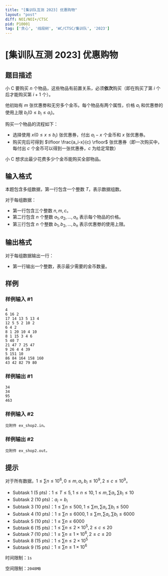 ```yaml
---
title: "[集训队互测 2023] 优惠购物"
layout: "post"
diff: NOI/NOI+/CTSC
pid: P10001
tag: ['贪心', '线段树', 'WC/CTSC/集训队', '2023']
---
```

# [集训队互测 2023] 优惠购物
## 题目描述

小 C 要购买 $n$ 个物品，这些物品有前置关系，必须**依次**购买（即在购买了第 $i$ 个后才能购买第 $i+1$ 个）。

他初始有 $m$ 张优惠劵和无穷多个金币。每个物品有两个属性，价格 $a_i$ 和优惠劵的使用上限 $b_i(0\le b_i\le a_i)$。

购买一个物品的流程如下：

- 选择使用 $x(0\le x\le b_i)$ 张优惠券，付出 $a_i-x$ 个金币和 $x$ 张优惠券。
- 购买完后可得到 $\lfloor \frac{a_i-x}{c} \rfloor$ 张优惠券（即一次购买中，每付出 $c$ 个金币可以得到一张优惠券，$c$ 为给定常数）

小 C 想求出最少花费多少个金币能购买全部物品。
## 输入格式

本题包含多组数据，第一行包含一个整数 $T$，表示数据组数。

对于每组数据：

- 第一行包含三个整数 $n,m,c$。
- 第二行包含 $n$ 个整数 $a_1,a_2,...,a_n$ 表示每个物品的价格。
- 第三行包含 $n$ 个整数 $b_1,b_2,...,b_n$ 表示优惠劵的使用上限。
## 输出格式

对于每组数据输出一行：

- 第一行输出一个整数，表示最少需要的金币数量。
## 样例

### 样例输入 #1
```
4
6 16 2
17 14 13 5 13 4
12 5 5 2 10 2
6 4 2
8 1 20 10 4 10
8 1 15 3 4 6
5 40 7
21 47 7 25 47 
9 26 4 4 39 
5 151 10
86 84 164 158 160
43 42 82 79 80
```
### 样例输出 #1
```
34
34
95
463
```
### 样例输入 #2
```
见附件 ex_shop2.in。
```
### 样例输出 #2
```
见附件 ex_shop2.out。
```
## 提示

对于所有数据，$1\le \sum n\le 10^6,0\le m,a_i,b_i\le 10^9,2\le c\le 10^9$。

- Subtask 1 (5 pts)：$1\le T\le 5,1\le n\le 10,1\le m,\sum a_i,\sum b_i\le 10$
- Subtask 2 (10 pts)：$a_i=b_i$
- Subtask 3 (10 pts)：$1\le \sum n\le 500,1\le \sum m,\sum a_i,\sum b_i\le 500$
- Subtask 4 (10 pts)：$1\le \sum n\le 6000,1\le \sum m,\sum a_i,\sum b_i\le 6000$
- Subtask 5 (10 pts)：$1\le \sum n\le 6000$
- Subtask 6 (15 pts)：$1\le \sum n\le 2\times 10^5,2\le c\le 20$
- Subtask 7 (10 pts)：$1\le \sum n\le 1\times 10^6,2\le c\le 20$
- Subtask 8 (15 pts)：$1\le \sum n\le 2\times 10^5$
- Subtask 9 (15 pts)：$1\le \sum n\le 1\times 10^6$

时间限制：$\texttt{1s}$

空间限制：$\texttt{2048MB}$
